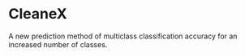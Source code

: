 # CleaneX
A new prediction method of multiclass classification accuracy for an increased number of classes.
